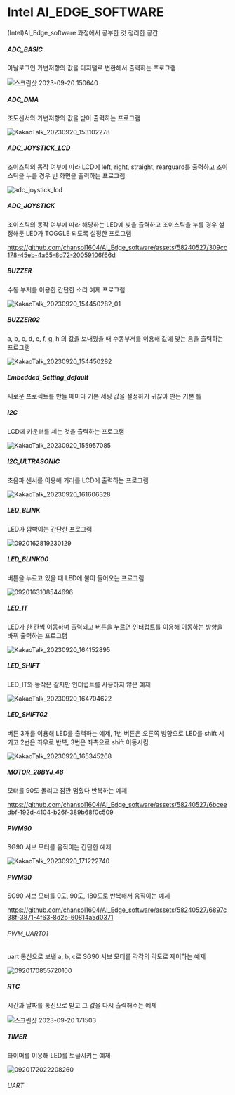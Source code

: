 # Intel AI_EDGE_SOFTWARE

(Intel)AI_Edge_software 과정에서 공부한 것 정리한 공간

##### ADC_BASIC ###########
아날로그인 가변저항의 값을 디지털로 변환해서 출력하는 프로그램

![스크린샷 2023-09-20 150640](https://github.com/chansol1604/AI_Edge_software/assets/58240527/19c65b9d-d64c-4ca3-98e8-59469cadccd9)


##### ADC_DMA #############
조도센서와 가변저항의 값을 받아 출력하는 프로그램 

![KakaoTalk_20230920_153102278](https://github.com/chansol1604/AI_Edge_software/assets/58240527/eccd2fe8-c1a6-42fb-af59-3552039fd25d)


##### ADC_JOYSTICK_LCD ####
조이스틱의 동작 여부에 따라 LCD에 left, right, straight, rearguard를 출력하고 조이스틱을 누를 경우 빈 화면을 출력하는 프로그램

![adc_joystick_lcd](https://github.com/chansol1604/AI_Edge_software/assets/58240527/f6923d28-2b59-4b53-8749-2ef179789953)


##### ADC_JOYSTICK ########
조이스틱의 동작 여부에 따라 해당하는 LED에 빛을 출력하고 조이스틱을 누를 경우 설정해둔 LED가 TOGGLE 되도록 설정한 프로그램

https://github.com/chansol1604/AI_Edge_software/assets/58240527/309cc178-45eb-4a65-8d72-20059106f66d


##### BUZZER ##############
수동 부저를 이용한 간단한 소리 예제 프로그램

![KakaoTalk_20230920_154450282_01](https://github.com/chansol1604/AI_Edge_software/assets/58240527/968e1f18-5bc8-4bd7-b9b8-18aed4587a86)


##### BUZZER02 ############
a, b, c, d, e, f, g, h 의 값을 보내줬을 때 수동부저를 이용해 값에 맞는 음을 출력하는 프로그램

![KakaoTalk_20230920_154450282](https://github.com/chansol1604/AI_Edge_software/assets/58240527/0dded8fc-7191-435f-a860-b71caf39a2a6)


##### Embedded_Setting_default
새로운 프로젝트를 만들 때마다 기본 세팅 값을 설정하기 귀찮아 만든 기본 틀

##### I2C ##################
LCD에 카운터를 세는 것을 출력하는 프로그램

![KakaoTalk_20230920_155957085](https://github.com/chansol1604/AI_Edge_software/assets/58240527/dd5f8f0b-6a97-46fd-b103-41d7ca510459)



##### I2C_ULTRASONIC ########
초음파 센서를 이용해 거리를 LCD에 출력하는 프로그램

![KakaoTalk_20230920_161606328](https://github.com/chansol1604/AI_Edge_software/assets/58240527/d2d6b5c1-6095-4e62-923d-c628df0c7fa3)


##### LED_BLINK ##############
LED가 깜빡이는 간단한 프로그램

![0920162819230129](https://github.com/chansol1604/AI_Edge_software/assets/58240527/f63df3de-749e-4b43-a2d3-440ef67ad791)


##### LED_BLINK00 ############
버튼을 누르고 있을 때 LED에 불이 들어오는 프로그램

![0920163108544696](https://github.com/chansol1604/AI_Edge_software/assets/58240527/853c92d4-3044-4fc4-b044-e153baea9654)


##### LED_IT ##################
LED가 한 칸씩 이동하며 출력되고 버튼을 누르면 인터럽트를 이용해 이동하는 방향을 바꿔 출력하는 프로그램

![KakaoTalk_20230920_164152895](https://github.com/chansol1604/AI_Edge_software/assets/58240527/bd995f43-5cd4-4c35-acf9-d1abad473d47)


##### LED_SHIFT ################
LED_IT와 동작은 같지만 인터럽트를 사용하지 않은 예제

![KakaoTalk_20230920_164704622](https://github.com/chansol1604/AI_Edge_software/assets/58240527/833aa29b-f1b0-47c8-8f04-b9dff21b4491)


##### LED_SHIFT02 ###############
버튼 3개를 이용해 LED를 출력하는 예제, 1번 버튼은 오른쪽 방향으로 LED를 shift 시키고 2번은 좌우로 반복, 3번은 좌측으로 shift 이동시킴.

![KakaoTalk_20230920_165345268](https://github.com/chansol1604/AI_Edge_software/assets/58240527/da8e3205-c6bc-4bd4-8bcc-f02d8c4cb7d3)


##### MOTOR_28BYJ_48 #############
모터를 90도 돌리고 잠깐 멈췄다 반복하는 예제

https://github.com/chansol1604/AI_Edge_software/assets/58240527/6bceedbf-192d-4104-b26f-389b68f0c509


##### PWM90 ######################
SG90 서브 모터를 움직이는 간단한 예제

![KakaoTalk_20230920_171222740](https://github.com/chansol1604/AI_Edge_software/assets/58240527/51430a18-cf73-43b3-be30-2b13aff5906a)


##### PWM90 ######################
SG90 서브 모터를 0도, 90도, 180도로 반복해서 움직이는 예제

https://github.com/chansol1604/AI_Edge_software/assets/58240527/6897c38f-3871-4f63-8d2b-60814a5d0371


###### PWM_UART01 ###################
uart 통신으로 보낸 a, b, c로 SG90 서브 모터를 각각의 각도로 제어하는 예제

![0920170855720100](https://github.com/chansol1604/AI_Edge_software/assets/58240527/0cb660d7-0566-440f-887a-6b565c03339a)


##### RTC ###########################
시간과 날짜를 통신으로 받고 그 값을 다시 출력해주는 예제

![스크린샷 2023-09-20 171503](https://github.com/chansol1604/AI_Edge_software/assets/58240527/8afad84b-9f0b-455c-9eaf-e196f8313f14)


##### TIMER ##########################
타이머를 이용해 LED를 토글시키는 예제

![0920172022208260](https://github.com/chansol1604/AI_Edge_software/assets/58240527/f1c5b2fa-d3d7-4c3a-b43a-d7d66e0ac4f1)


###### UART




